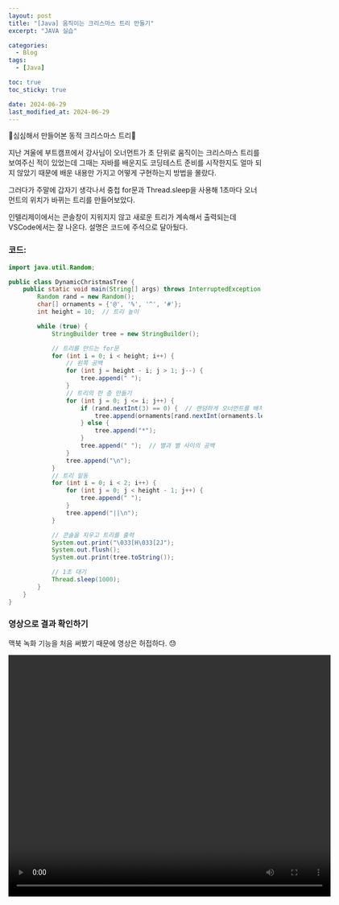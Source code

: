 ```yaml
---
layout: post
title: "[Java] 움직이는 크리스마스 트리 만들기"
excerpt: "JAVA 실습"

categories:
  - Blog
tags:
  - [Java]

toc: true
toc_sticky: true

date: 2024-06-29
last_modified_at: 2024-06-29
---
```


🎄심심해서 만들어본 동적 크리스마스 트리🎄

<p>지난 겨울에 부트캠프에서 강사님이 오너먼트가 초 단위로 움직이는 크리스마스 트리를 보여주신 적이 있었는데 그때는 자바를 배운지도 코딩테스트 준비를 시작한지도 얼마 되지 않았기 때문에 배운 내용만 가지고 어떻게 구현하는지 방법을 몰랐다. </p>

그러다가 주말에 갑자기 생각나서 중첩 for문과 Thread.sleep을 사용해 1초마다 오너먼트의 위치가 바뀌는 트리를 만들어보았다.

인텔리제이에서는 콘솔창이 지워지지 않고 새로운 트리가 계속해서 출력되는데 VSCode에서는 잘 나온다. 
설명은 코드에 주석으로 달아뒀다. 

### 코드: 
```java
import java.util.Random;

public class DynamicChristmasTree {
    public static void main(String[] args) throws InterruptedException {
        Random rand = new Random();
        char[] ornaments = {'@', '%', '^', '#'};
        int height = 10;  // 트리 높이

        while (true) {
            StringBuilder tree = new StringBuilder();

            // 트리를 만드는 for문
            for (int i = 0; i < height; i++) {
                // 왼쪽 공백
                for (int j = height - i; j > 1; j--) {
                    tree.append(" ");
                }
                // 트리의 한 층 만들기
                for (int j = 0; j <= i; j++) {
                    if (rand.nextInt(3) == 0) {  // 랜덤하게 오너먼트를 배치
                        tree.append(ornaments[rand.nextInt(ornaments.length)]);
                    } else {
                        tree.append("*");
                    }
                    tree.append(" ");  // 별과 별 사이의 공백
                }
                tree.append("\n");
            }
            // 트리 밑동
            for (int i = 0; i < 2; i++) {
                for (int j = 0; j < height - 1; j++) {
                    tree.append(" ");
                }
                tree.append("||\n");
            }

            // 콘솔을 지우고 트리를 출력
            System.out.print("\033[H\033[2J");
            System.out.flush();
            System.out.print(tree.toString());

            // 1초 대기
            Thread.sleep(1000);
        }
    }
}

```
### 영상으로 결과 확인하기
맥북 녹화 기능을 처음 써봤기 때문에 영상은 허접하다. 😓

<video width="640" height="480" controls>
  <source src="https://github.com/SejinPrk/SejinPrk/assets/150787016/47ede571-48d3-4d6a-94df-063395a41682" type="video/mp4">
  Your browser does not support the video tag.
</video>